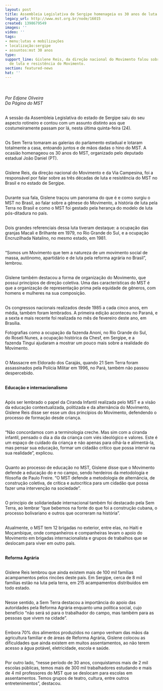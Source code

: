 ```yaml
---
layout: post
title: Assembleia Legislativa de Sergipe homenageia os 30 anos de luta do MST
legacy_url: http://www.mst.org.br/node/16015
created: 1398679549
images: ''
video: ''
tags:
- menu:lutas e mobilizações
- localização:sergipe
- assuntos:mst 30 anos
type: 
support_line: Gislene Reis, da direção nacional do Movimento falou sobre as três décadas
  de luta e resistência do Movimento.
section: featured-news
hat: ''
---
```

<p><img style="margin: 10px;" src="http://www.mst.org.br/sites/default/files/palestra%20gislene%20hino%202.jpg" alt=""><br><br><em>Por Edjane Oliveira<br>Da Página do MST</em></p><p><br>A sessão da Assembleia Legislativa do estado de Sergipe saiu do seu aspecto rotineiro e contou com um assunto distinto aos que costumeiramente passam por lá, nesta última quinta-feira (24).<br>&nbsp;</p><p>Os Sem Terra tomaram as galerias do parlamento estadual e lotaram totalmente a casa, entoando juntos e de mãos dadas o hino do MST.&nbsp;A ocasião homenageou os 30 anos do MST, organizado pelo deputado estadual João Daniel (PT).&nbsp;</p><p><br>Gislene Reis, da direção nacional do Movimento e da Via Campesina, foi a responsável por falar sobre as três décadas de luta e resistência do MST no Brasil e no estado de Sergipe.&nbsp;</p><p><br>Durante sua fala, Gislene traçou um panorama do que é e como surgiu o MST no Brasil, ao falar sobre a gênese do Movimento, a história de luta pela Terra no Brasil e como o MST foi gestado pela herança do modelo de luta pós-ditadura no país.&nbsp;</p><p><br>Dois grandes referenciais dessa luta tiveram destaque: a ocupação das granjas Macali e Brilhante em 1979, no Rio Grande do Sul, e a ocupação Encruzilhada Natalino, no mesmo estado, em 1981.&nbsp;</p><p><br>“Somos um Movimento que tem a natureza de um movimento social de massa, autônomo, apartidário e de luta pela reforma agrária no Brasil”, lembrou.</p><p><br>Gislene também destacou a forma de organização do Movimento, que possui princípios de direção coletiva. Uma das características do MST é que a organização de representação prima pela equidade de gêneros, com homens e mulheres na sua composição.</p><p><br>Os congressos nacionais realizados desde 1985 a cada cinco anos, em média, também foram lembrados. A primeira edição aconteceu no Paraná, e a sexta e mais recente foi realizada no mês de fevereiro deste ano, em Brasília.</p><p><img style="margin: 10px; float: right;" src="http://www.mst.org.br/sites/default/files/palestra%20gislene%20ela%201.jpg" alt=""></p><p>Fotografias como a ocupação da fazenda Anoni, no Rio Grande do Sul, do Roseli Nunes, a ocupação histórica da Chesf, em Sergipe, e a fazenda Tingui ajudaram a mostrar um pouco mais sobre a realidade do Movimento.</p><p><br>O Massacre em Eldorado dos Carajás, quando 21 Sem Terra foram assassinados pela Polícia Militar em 1996, no Pará, também não passou despercebido. &nbsp;</p><p><br><strong>Educação e internacionalismo&nbsp;</strong></p><p><br>Após ser lembrado o papel da Ciranda Infantil realizada pelo MST e a visão da educação contextualizada, politizada e da alternância do Movimento, Gislene Reis disse ser esse um dos princípios do Movimento, defendendo o processo de formação desde criança.&nbsp;</p><p><br>“Não concordamos com a terminologia creche. Mas sim com a ciranda infantil, pensado o dia a dia da criança com viés ideológico e valores. Este é um espaço de cuidado da criança e não apenas para olhá-la e alimentá-la, mas pensar sua educação, formar um cidadão crítico que possa intervir na sua realidade”, explicou.</p><p><br>Quanto ao processo de educação no MST, Gislene disse que o Movimento defende a educação do e no campo, sendo herdeiros da metodologia e filosofia de Paulo Freire. “O MST defende a metodologia de alternância, de construção coletiva, de crítica e autocrítica para um cidadão que possa fazer uma intervenção na sociedade”.</p><p><br>O princípio de solidariedade internacional também foi destacado pela Sem Terra, ao lembrar “que bebemos na fonte do que foi a construção cubana, o processo bolivariano e outros que ocorreram na história”.&nbsp;</p><p><br>Atualmente, o MST tem 12 brigadas no exterior, entre elas, no Haiti e Moçambique, onde companheiros e companheiras levam o apoio do Movimento em brigadas internacionalista e grupos de trabalhos que se deslocam para viver em outro país.</p><p><br><strong>Reforma Agrária</strong></p><p><br>Gislene Reis lembrou que ainda existem mais de 100 mil famílias acampamentos pelos rincões deste país. Em Sergipe, cerca de 8 mil famílias estão na luta pela terra, em 215 acampamentos distribuídos em todo estado.&nbsp;</p><p><br>Nesse sentido, a Sem Terra destacou a importância do apoio das autoridades pela Reforma Agrária enquanto uma política social, cujo benefício “não será só para o trabalhador do campo, mas também para as pessoas que vivem na cidade”.</p><p><br>Embora 70% dos alimentos produzidos no campo venham das mãos da agricultura familiar e de áreas de Reforma Agrária, Gislene colocou as dificuldades que ainda existem em muitos assentamentos, ao não terem acesso a água potável, eletricidade, escola e saúde.</p><p><br>Por outro lado, “nesse período de 30 anos, conquistamos mais de 2 mil escolas públicas, temos mais de 300 mil trabalhadores estudando e mais de 4 mil professores do MST que se deslocam para escolas em assentamentos. Temos grupos de teatro, cultura, entre outros entretenimentos”, destacou.</p><div>&nbsp;</div><div>&nbsp;</div>
